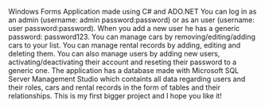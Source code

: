 Windows Forms Application made using C# and ADO.NET
You can log in as an admin (username: admin  password:password) or as an user (username: user password:password).
When you add a new user he has a generic password: password123. 
You can manage cars by removing/editing/adding cars to your list.
You can manage rental records by adding, editing and deleting them. 
You can also manage users by adding new users, activating/deactivating their account and reseting their password to a generic one.
The application has a database made with Microsoft SQL Server Management Studio which containts all data regarding users and their roles,
cars and rental records in the form of tables and their relationships.
This is my first bigger project and I hope you like it!
